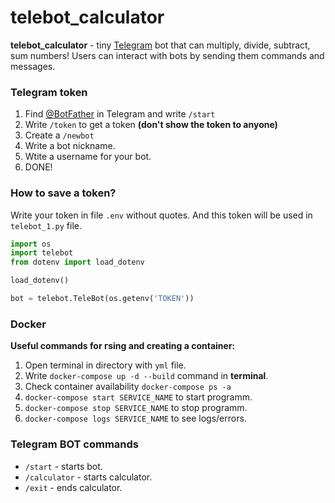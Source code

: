 # telebot_calculator
**telebot_calculator** - tiny [Telegram](https://telegram.org/) bot that can multiply, divide, subtract, sum numbers! Users can interact with bots by sending them commands and messages.
### Telegram token
1. Find [@BotFather](https://t.me/BotFather) in Telegram and write `/start`
2. Write `/token` to get a token **(don't show the token to anyone)**
3. Create a `/newbot`
4. Write a bot nickname.
5. Wtite a username for your bot.
6. DONE!
### How to save a token?
Write your token in file `.env` without quotes.
And this token will be used in `telebot_1.py` file.
```Python
import os
import telebot
from dotenv import load_dotenv

load_dotenv()

bot = telebot.TeleBot(os.getenv('TOKEN'))
```
### Docker
**Useful сommands for гsing and сreating a сontainer:**
1. Open terminal in directory with `yml` file.
2. Write `docker-compose up -d --build` command in **terminal**.
3. Check container availability `docker-compose ps -a`
4. `docker-compose start SERVICE_NAME` to start programm.
5. `docker-compose stop SERVICE_NAME` to stop programm.
6. `docker-compose logs SERVICE_NAME` to see logs/errors.
### Telegram BOT commands
- `/start` - starts bot.
- `/calculator` - starts calculator.
- `/exit` - ends calculator.



